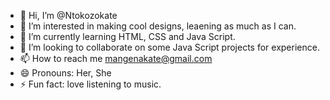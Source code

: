 - 👋 Hi, I’m @Ntokozokate
- 👀 I’m interested in making cool designs, leaening as much as I can.
- 🌱 I’m currently learning HTML, CSS and Java Script.
- 💞️ I’m looking to collaborate on some Java Script projects for experience.
- 📫 How to reach me mangenakate@gmail.com
- 😄 Pronouns: Her, She
- ⚡ Fun fact: love listening to music.

<!---
Ntokozokate/Ntokozokate is a ✨ special ✨ repository because its `README.md` (this file) appears on your GitHub profile.
You can click the Preview link to take a look at your changes.
--->
